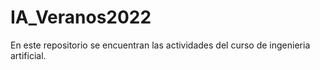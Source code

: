 # IA_Veranos2022
En este repositorio se encuentran las actividades del curso de ingenieria artificial.

